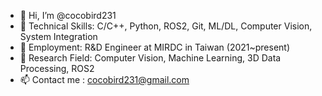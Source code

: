 - 👋 Hi, I’m @cocobird231
- 👀 Technical Skills: C/C++, Python, ROS2, Git, ML/DL, Computer Vision, System Integration
- 🌱 Employment: R&D Engineer at MIRDC in Taiwan (2021~present)
- 💞️ Research Field: Computer Vision, Machine Learning, 3D Data Processing, ROS2
- 📫 Contact me : cocobird231@gmail.com

<!---
cocobird231/cocobird231 is a ✨ special ✨ repository because its `README.md` (this file) appears on your GitHub profile.
You can click the Preview link to take a look at your changes.
--->
